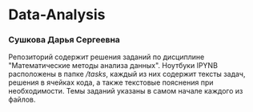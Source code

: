 # Data-Analysis
### Сушкова Дарья Сергеевна
Репозиторий содержит решения заданий по дисциплине "Математические методы анализа данных". Ноутбуки IPYNB расположены в папке _/tasks_, каждый из них содержит тексты задач, решения в ячейках кода, а также текстовые пояснения при необходимости. Темы заданий указаны в самом начале каждого из файлов.
